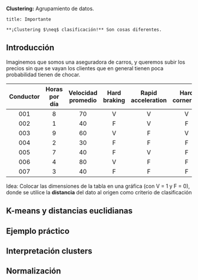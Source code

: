 **Clustering:** Agrupamiento de datos.

```ad-important
title: Importante

**¡Clustering $\neq$ clasificación!** Son cosas diferentes.

```

## Introducción

Imaginemos que somos una aseguradora de carros, y queremos subir los precios sin que se vayan los clientes que en general tienen poca probabilidad tienen de chocar.

| Conductor | Horas por día | Velocidad promedio | Hard braking | Rapid acceleration | Hard cornering | CLUSTER |
| :-------: | :-----------: | :----------------: | :----------: | :----------------: | :------------: | :-----: |
|    001    |       8       |         70         |      V       |         V          |       V        |    1    |
|    002    |       1       |         40         |      F       |         V          |       F        |    0    |
|    003    |       9       |         60         |      V       |         F          |       V        |    1    |
|    004    |       2       |         30         |      F       |         F          |       F        |    0    |
|    005    |       7       |         40         |      F       |         V          |       F        |    0    |
|    006    |       4       |         80         |      V       |         F          |       F        |    1    |
|    007    |       3       |         40         |      F       |         F          |       F        |    0    |

Idea: Colocar las dimensiones de la tabla en una gráfica (con V = $1$ y F = $0$), donde se utilice la **distancia** del dato al origen como criterio de clasificación

## K-means y distancias euclidianas

## Ejemplo práctico

## Interpretación clusters

## Normalización